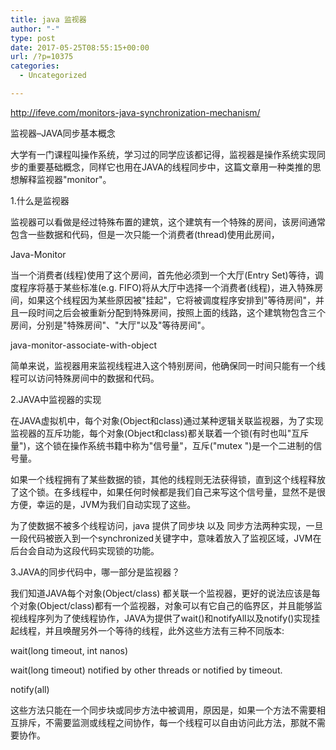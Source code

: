 ```yaml
---
title: java 监视器
author: "-"
type: post
date: 2017-05-25T08:55:15+00:00
url: /?p=10375
categories:
  - Uncategorized

---
```

http://ifeve.com/monitors-java-synchronization-mechanism/

监视器–JAVA同步基本概念

大学有一门课程叫操作系统，学习过的同学应该都记得，监视器是操作系统实现同步的重要基础概念，同样它也用在JAVA的线程同步中，这篇文章用一种类推的思想解释监视器"monitor"。

1.什么是监视器

监视器可以看做是经过特殊布置的建筑，这个建筑有一个特殊的房间，该房间通常包含一些数据和代码，但是一次只能一个消费者(thread)使用此房间，

Java-Monitor

当一个消费者(线程)使用了这个房间，首先他必须到一个大厅(Entry Set)等待，调度程序将基于某些标准(e.g. FIFO)将从大厅中选择一个消费者(线程)，进入特殊房间，如果这个线程因为某些原因被"挂起"，它将被调度程序安排到"等待房间"，并且一段时间之后会被重新分配到特殊房间，按照上面的线路，这个建筑物包含三个房间，分别是"特殊房间"、"大厅"以及"等待房间"。

java-monitor-associate-with-object

简单来说，监视器用来监视线程进入这个特别房间，他确保同一时间只能有一个线程可以访问特殊房间中的数据和代码。

2.JAVA中监视器的实现

在JAVA虚拟机中，每个对象(Object和class)通过某种逻辑关联监视器，为了实现监视器的互斥功能，每个对象(Object和class)都关联着一个锁(有时也叫"互斥量")，这个锁在操作系统书籍中称为"信号量"，互斥("mutex ")是一个二进制的信号量。

如果一个线程拥有了某些数据的锁，其他的线程则无法获得锁，直到这个线程释放了这个锁。在多线程中，如果任何时候都是我们自己来写这个信号量，显然不是很方便，幸运的是，JVM为我们自动实现了这些。

为了使数据不被多个线程访问，java 提供了同步块 以及 同步方法两种实现，一旦一段代码被嵌入到一个synchronized关键字中，意味着放入了监视区域，JVM在后台会自动为这段代码实现锁的功能。

3.JAVA的同步代码中，哪一部分是监视器？

我们知道JAVA每个对象(Object/class) 都关联一个监视器，更好的说法应该是每个对象(Object/class)都有一个监视器，对象可以有它自己的临界区，并且能够监视线程序列为了使线程协作，JAVA为提供了wait()和notifyAll以及notify()实现挂起线程，并且唤醒另外一个等待的线程，此外这些方法有三种不同版本:

wait(long timeout, int nanos)
  
wait(long timeout) notified by other threads or notified by timeout.
  
notify(all)
  
这些方法只能在一个同步块或同步方法中被调用，原因是，如果一个方法不需要相互排斥，不需要监测或线程之间协作，每一个线程可以自由访问此方法，那就不需要协作。